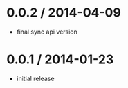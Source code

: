 
0.0.2 / 2014-04-09
==================
* final sync api version


0.0.1 / 2014-01-23
==================
* initial release